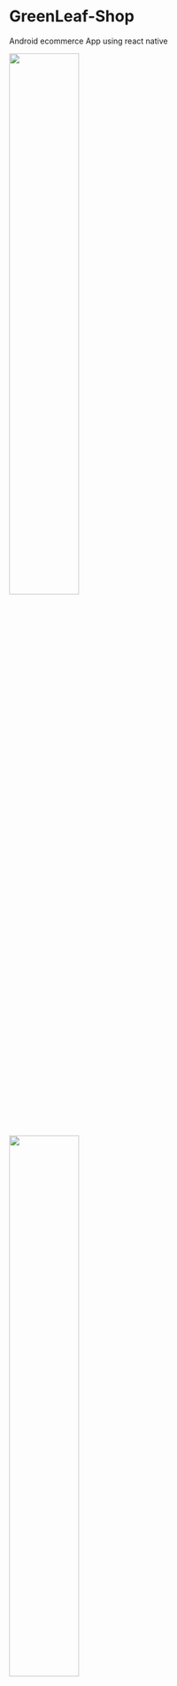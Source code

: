 # GreenLeaf-Shop
Android ecommerce App using react native



<img src="https://user-images.githubusercontent.com/50916200/202895624-dfaf1622-09bd-46a0-b051-34c9ae4a42c5.jpg" width="50%" />
<img src="https://user-images.githubusercontent.com/50916200/202895637-ba20ca39-987a-4463-9b3e-bc50a2fbc634.jpg" width="50%" />
<img src="https://user-images.githubusercontent.com/50916200/202913207-2040e9b2-7e14-4f7a-a467-0a9799a75c79.jpg" width="50%" />
